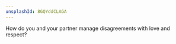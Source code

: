```yaml
---
unsplashId: 8GQYddCLAGA
---
```


How do you and your partner manage disagreements with love and respect?

